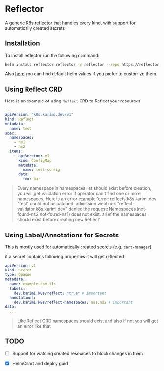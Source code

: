 # Reflector

 A generic K8s reflector that handles every kind, with support for automatically created secrets


## Installation

To install reflector run the following command:

```bash
helm install reflector reflector -n reflector --repo https://reflector.karimi.dev --create-namespace
```

Also [here](./charts/reflector/values.yaml) you can find default helm values if you prefer to customize them.

## Using Reflect CRD

Here is an example of using `Reflect` CRD to Reflect your resources

```yaml
---
apiVersion: "k8s.karimi.dev/v1"
kind: Reflect
metadata:
  name: test
spec:
  namespaces:
    - ns1
    - ns2
  items:
    - apiVersion: v1
      kind: ConfigMap
      metadata:
        name: test-config
      data:
        foo: bar
```

> Every namespace in namespaces list should exist before creation, you will get validation error if operator can't find one or more namespaces. Here is an error example 'error: reflects.k8s.karimi.dev "test" could not be patched: admission webhook "reflect-validator.k8s.karimi.dev" denied the request: Namespaces (not-found-ns2 not-found-ns1) does not exist. all of the namespaces should exist before creating new Reflect'


## Using Label/Annotations for Secrets

This is mostly used for automatically created secrets (e.g. `cert-manager`)

if a secret contains following properties it will get reflected

```yaml
apiVersion: v1
kind: Secret
type: Opaque
metadata:
  name: example.com-tls
  labels:
    dev.karimi.k8s/reflect: "true" # important
  annotations:
    dev.karimi.k8s/reflect-namespaces: ns1,ns2 # important
data:
  ...
```

> Like Reflect CRD namespaces should exist and also if not you will get an error like that


## TODO

- [ ] Support for watcing created resources to block changes in them
- [x] HelmChart and deploy guid

